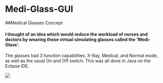 # Medi-Glass-GUI
##Medical Glasses Concept 
#### I thought of an idea which would reduce the workload of nurses and doctors by wearing these virtual simulating glasses called the 'Medi-Glass'.
The glasses had 3 function capabilities: X-Ray, Medical, and Normal mode, as well as the usual On and Off switch. This was all done in Java on the Eclipse IDE. 

![](https://media.giphy.com/media/3o6ZtalecfOBtwy0CY/source.gif)
